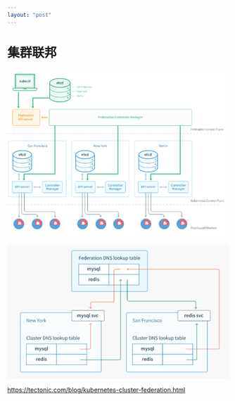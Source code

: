 ```yaml
---
layout: "post"
---
```


# 集群联邦

![federation](media/federation.png)

![federation-service](media/federation-service.png)

https://tectonic.com/blog/kubernetes-cluster-federation.html



